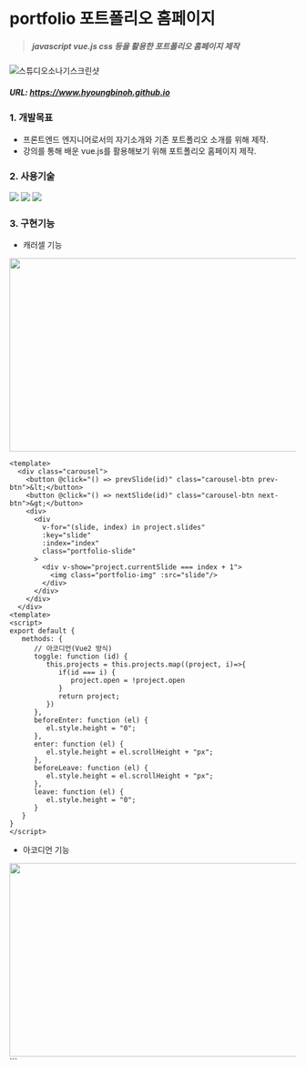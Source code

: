 # portfolio 포트폴리오 홈페이지

> ##### javascript vue.js css 등을 활용한 포트폴리오 홈페이지 제작
![스튜디오소나기스크린샷](https://user-images.githubusercontent.com/108599126/222919860-f9372eac-a532-4138-a584-7d2d00ee8b74.JPG)
##### URL: https://www.hyoungbinoh.github.io
   
### 1. 개발목표
* 프론트엔드 엔지니어로서의 자기소개와 기존 포트폴리오 소개를 위해 제작.
* 강의를 통해 배운 vue.js를 활용해보기 위해 포트폴리오 홈페이지 제작.

### 2. 사용기술
<img src="https://img.shields.io/badge/JavaScript-F7DF1E?style=flat&logo=javascript&logoColor=black"> <img src="https://img.shields.io/badge/Vue.js-4FC08D?style=flat&logo=vue.js&logoColor=white"> <img src="https://img.shields.io/badge/CSS3-1572B6?style=flat&logo=css3&logoColor=white">

### 3. 구현기능
* 캐러셀 기능 
<img src="https://user-images.githubusercontent.com/108599126/222903975-d955aeb5-40f7-4cb3-8fb2-35496ab26059.JPG" width="630" height="340">

```
<template>
  <div class="carousel">
    <button @click="() => prevSlide(id)" class="carousel-btn prev-btn">&lt;</button>
    <button @click="() => nextSlide(id)" class="carousel-btn next-btn">&gt;</button>
    <div>
      <div
        v-for="(slide, index) in project.slides"
        :key="slide"
        :index="index"
        class="portfolio-slide"
      >
        <div v-show="project.currentSlide === index + 1"> 
          <img class="portfolio-img" :src="slide"/>
        </div>
      </div>
    </div>
  </div>
<template>
<script>
export default {
   methods: {
      // 아코디언(Vue2 방식)
      toggle: function (id) {
         this.projects = this.projects.map((project, i)=>{
            if(id === i) {
               project.open = !project.open
            }
            return project;
         })
      },
      beforeEnter: function (el) {
         el.style.height = "0";
      },
      enter: function (el) {
         el.style.height = el.scrollHeight + "px";
      },
      beforeLeave: function (el) {
         el.style.height = el.scrollHeight + "px";
      },
      leave: function (el) {
         el.style.height = "0";
      }
   }
}
</script>
```

* 아코디언 기능 
<img src="https://user-images.githubusercontent.com/108599126/222918669-40acd172-a6b8-4a04-ba04-0c8a3e9a90e6.JPG" width="630" height="340">
```
<template>
  <div class="accordion">
     <button @click="() => toggle(id)" v-if="!project.open" class="accordion-btn"><span>상세정보</span><span>&#9660;</span></button>
     <button @click="() => toggle(id)" v-if="project.open" class="accordion-btn"><span>상세정보</span><span>&#9650;</span></button>
     <transition
       v-on:before-enter="beforeEnter"
       v-on:enter="enter"
       v-on:before-leave="beforeLeave"
       v-on:leave="leave"
     >
       <div v-if="project.open" class="portfolio-link-box">
         <div class="portfolio-link-wrap">            
           <a :href="project.siteUrl" class="portfolio-link">사이트 바로가기</a>
           <a :href="project.githubUrl" class="portfolio-link">깃허브 바로가기</a>
         </div>
         <p class="portfolio-title">&#x2705; 사용기술</p>
         <p class="portfolio-detail">&#x1F449; {{ project.skill }}</p>
         <p class="portfolio-title">&#x2705; 기능구현</p>
         <p 
           v-for="(information, informationindex) in project.information"
           :key="informationindex"
           class="portfolio-detail"
         >
           &#x1F449; {{ information }}
         </p>
         <p class="portfolio-title">&#x2705; 개선사항</p>
         <p 
           v-for="(improvement, improvementindex) in project.improvement"
           :key="improvementindex"
           class="portfolio-detail"
         >
           &#x1F449; {{ improvement }}
         </p>
       </div>
     </transition>
   </div>
<template>
<script>
import { ref } from 'vue';
export default {
   setup() {
      // 캐러셀(Vue3 방식)
      const nextSlide = (id) => {
         projects.value.map((project, i) => {
            if(id === i) {
               if(project.currentSlide === project.slides.length) {
                  project.currentSlide = 1;
                  return;
               }
               project.currentSlide += 1;
            }
            return project
         })
      }

      const prevSlide = (id) => {
         projects.value.map((project, i) => {
            if(id === i) {
               if(project.currentSlide === 1) {
                  project.currentSlide = project.slides.length
                  return;
               }
             project.currentSlide -= 1;
            }
         })
      }

      return {
         projects,
         prevSlide, 
         nextSlide
      }
   }
}
</script>
```

### 4. 개선사항
* 캐러셀 모션 추가 필요
* 캐러셀, 아코디언 컴포넌트 분리 필요
